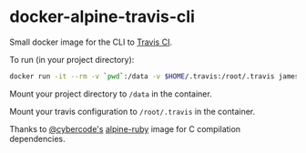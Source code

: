 # docker-alpine-travis-cli

Small docker image for the CLI to [Travis CI](http://travis-ci.org/).

To run (in your project directory):

```sh
docker run -it --rm -v `pwd`:/data -v $HOME/.travis:/root/.travis jamespamplin/alpine-travis-cli
```

Mount your project directory to `/data` in the container.

Mount your travis configuration to `/root/.travis` in the container.


Thanks to [@cybercode's](https://github.com/cybercode)
[alpine-ruby](https://github.com/cybercode/alpine-ruby) image for C compilation
dependencies.
